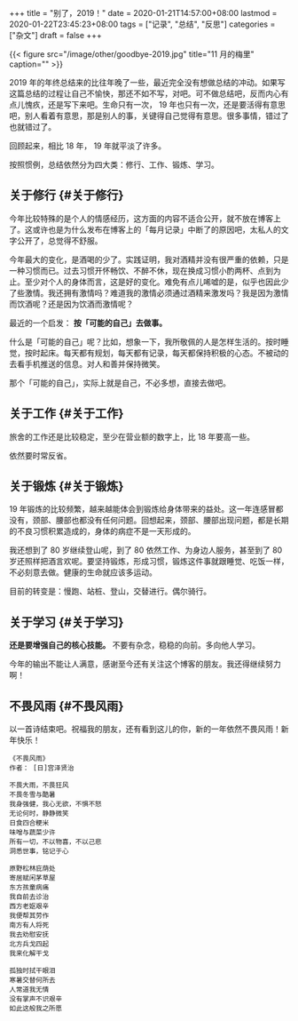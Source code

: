 +++
title = "别了，2019！"
date = 2020-01-21T14:57:00+08:00
lastmod = 2020-01-22T23:45:23+08:00
tags = ["记录", "总结", "反思"]
categories = ["杂文"]
draft = false
+++

{{< figure src="/image/other/goodbye-2019.jpg" title="11 月的梅里" caption="" >}}

2019 年的年终总结来的比往年晚了一些，最近完全没有想做总结的冲动。如果写这篇总结的过程让自己不愉快，那还不如不写，对吧。可不做总结吧，反而内心有点儿愧疚，还是写下来吧。生命只有一次， 19 年也只有一次，还是要活得有意思吧，别人看着有意思，那是别人的事，关键得自己觉得有意思。很多事情，错过了也就错过了。

回顾起来，相比 18 年， 19 年就平淡了许多。

按照惯例，总结依然分为四大类：修行、工作、锻炼、学习。

<!--more-->


## 关于修行 {#关于修行}

今年比较特殊的是个人的情感经历，这方面的内容不适合公开，就不放在博客上了。这或许也是为什么发布在博客上的「每月记录」中断了的原因吧，太私人的文字公开了，总觉得不舒服。

今年最大的变化，是酒喝的少了。实践证明，我对酒精并没有很严重的依赖，只是一种习惯而已。过去习惯开怀畅饮、不醉不休，现在换成习惯小酌两杯、点到为止。至少对个人的身体而言，这是好的变化。难免有点儿唏嘘的是，似乎也因此少了些激情。我还拥有激情吗？难道我的激情必须通过酒精来激发吗？我是因为激情而饮酒呢？还是因为饮酒而激情呢？

最近的一个启发： **按「可能的自己」去做事。**

什么是「可能的自己」呢？比如，想象一下，我所敬佩的人是怎样生活的。按时睡觉，按时起床。每天都有规划，每天都有记录，每天都保持积极的心态。不被动的去看手机推送的信息。对人和善并保持微笑。

那个「可能的自己」，实际上就是自己，不必多想，直接去做吧。


## 关于工作 {#关于工作}

旅舍的工作还是比较稳定，至少在营业额的数字上，比 18 年要高一些。

依然要时常反省。


## 关于锻炼 {#关于锻炼}

19 年锻炼的比较频繁，越来越能体会到锻炼给身体带来的益处。这一年连感冒都没有，颈部、腰部也都没有任何问题。回想起来，颈部、腰部出现问题，都是长期的不良习惯积累造成的，身体的病症不是一天形成的。

我还想到了 80 岁继续登山呢，到了 80 依然工作、为身边人服务，甚至到了 80 岁还照样把酒言欢呢。要坚持锻炼，形成习惯，锻炼这件事就跟睡觉、吃饭一样，不必刻意去做。健康的生命就应该多运动。

目前的转变是：慢跑、站桩、登山，交替进行。偶尔骑行。


## 关于学习 {#关于学习}

**还是要增强自己的核心技能。** 不要有杂念，稳稳的向前。多向他人学习。

今年的输出不能让人满意，感谢至今还有关注这个博客的朋友。我还得继续努力啊！


## 不畏风雨 {#不畏风雨}

以一首诗结束吧。祝福我的朋友，还有看到这儿的你，新的一年依然不畏风雨！新年快乐！

```text
《不畏风雨》
作者： [日]宫泽贤治

不畏大雨，不畏狂风
不畏冬雪与酷暑
我身强健，我心无欲，不惧不怒
无论何时，静静微笑
日食四合粳米
味噌与蔬菜少许
所有一切，不以物喜，不以己悲
洞悉世事，铭记于心

原野松林庇荫处
寄居赋闲茅草屋
东方孩童病痛
我自前去诊治
西方老妪艰辛
我便帮其劳作
南方有人将死
我去劝慰安抚
北方兵戈四起
我来化解干戈

孤独时拭干眼泪
寒暑交替何所去
人常道我无情
没有掌声不识艰辛
如此这般我之所愿

```
